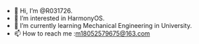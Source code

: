 - 👋 Hi, I’m @R031726.
- 👀 I’m interested in HarmonyOS.
- 🌱 I’m currently learning Mechanical Engineering in University.
- 📫 How to reach me :m18052579675@163.com

<!---
R031726/R031726 is a ✨ special ✨ repository because its `README.md` (this file) appears on your GitHub profile.
You can click the Preview link to take a look at your changes.
--->
